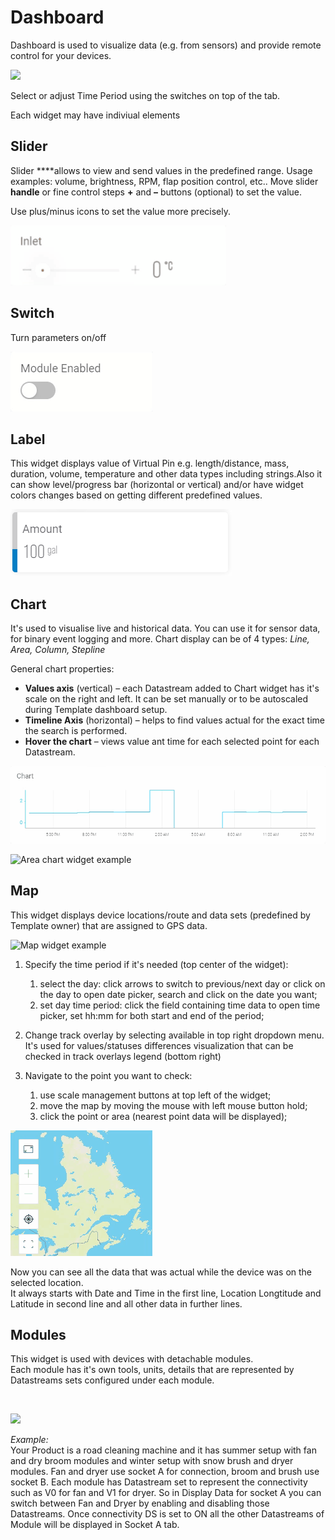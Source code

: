 # Dashboard

Dashboard is used to visualize data \(e.g. from sensors\) and provide remote control for your devices.

![](../../../.gitbook/assets/device_dashboard.gif)

Select or adjust Time Period using the switches on top of the tab.



Each widget may have indiviual elements

## **Slider**

Slider ****allows to view and send values in the predefined range. Usage examples: volume, brightness, RPM, flap position control, etc.. Move slider **handle** or fine control steps **+** and **–** buttons \(optional\) to set the value. 

Use plus/minus icons to set the value more precisely. 

![Slider widget example](../../../.gitbook/assets/slider.gif)

## Switch

Turn parameters on/off

![Switch widget example](../../../.gitbook/assets/switch.gif)

## **Label**

This widget displays value of Virtual Pin e.g. length/distance, mass, duration, volume, temperature and other data types including strings.Also it can show level/progress bar \(horizontal or vertical\) and/or have widget colors changes based on getting different predefined values.

![](../../../.gitbook/assets/label.png)

## **Chart**

It's used to visualise live and historical data. You can use it for sensor data, for binary event logging and more. Chart display can be of 4 types: _Line, Area, Column, Stepline_

General chart properties:

* **Values axis** \(vertical\) – each Datastream added to Chart widget has it's scale on the right and left. It can be set manually or to be autoscaled during Template dashboard setup.
* **Timeline Axis** \(horizontal\) – helps to find values actual for the exact time the search is performed.
* **Hover the chart** – views value ant time for each selected point for each Datastream.

![Stepline chart widget example](../../../.gitbook/assets/chart2.gif)

![Area chart widget example](../../../.gitbook/assets/chart1.gif)

## **Map**

This widget displays device locations/route and data sets \(predefined by Template owner\) that are assigned to GPS data.

<img width="1063" alt="Map widget example" src="https://user-images.githubusercontent.com/72824404/120771180-9d657300-c527-11eb-9e4c-b06c794752d1.png">

1. Specify the time period if it's needed \(top center of the widget\):

   1. select the day: click arrows to switch to previous/next day or click on the day to open date picker, search and click on the date you want;
   2. set day time period: click the field containing time data to open time picker, set hh:mm for both start and end of the period; 

2. Change track overlay by selecting available in top right dropdown menu. It's used for values/statuses differences visualization that can be checked in track overlays legend \(bottom right\) 
3. Navigate to the point you want to check:
   1. use scale management buttons at top left of the widget;
   2. move the map by moving the mouse with left mouse button hold;
   3. click the point or area \(nearest point data will be displayed\);

![Scale management buttons](../../../.gitbook/assets/map_nav_but.gif)

Now you can see all the data that was actual while the device was on the selected location.  
It always starts with Date and Time in the first line, Location Longtitude and Latitude in second line and all other data in further lines.

## **Modules**

This widget is used with devices with detachable modules.  
Each module has it's own tools, units, details that are represented by Datastreams sets configured under each module.

<img width="" alt="" src="https://user-images.githubusercontent.com/72824404/120772795-5aa49a80-c529-11eb-8f76-74d6d3340463.png">

![](https://user-images.githubusercontent.com/72824404/120772323-dd792580-c528-11eb-949e-c17b926f40c0.png)

_Example:_   
Your Product is a road cleaning machine and it has summer setup with fan and dry broom modules and winter setup with snow brush and dryer modules. Fan and dryer use socket A for connection, broom and brush use socket B. Each module has Datastream set to represent the connectivity such as V0 for fan and V1 for dryer. So in Display Data for socket A you can switch between Fan and Dryer by enabling and disabling those Datastreams. Once connectivity DS is set to ON all the other Datastreams of Module will be displayed in Socket A tab. 

